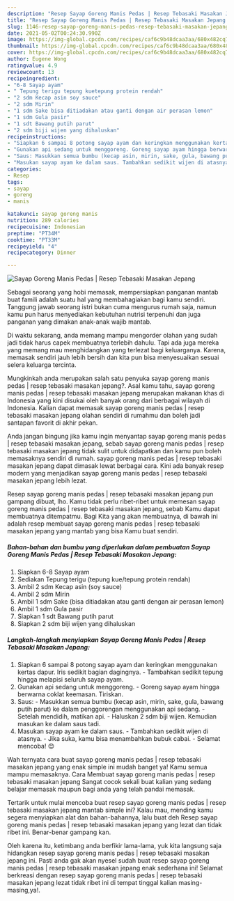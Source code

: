 ```yaml
---
description: "Resep Sayap Goreng Manis Pedas | Resep Tebasaki Masakan Jepang yang nikmat Untuk Jualan"
title: "Resep Sayap Goreng Manis Pedas | Resep Tebasaki Masakan Jepang yang nikmat Untuk Jualan"
slug: 1146-resep-sayap-goreng-manis-pedas-resep-tebasaki-masakan-jepang-yang-nikmat-untuk-jualan
date: 2021-05-02T00:24:30.990Z
image: https://img-global.cpcdn.com/recipes/caf6c9b48dcaa3aa/680x482cq70/sayap-goreng-manis-pedas-resep-tebasaki-masakan-jepang-foto-resep-utama.jpg
thumbnail: https://img-global.cpcdn.com/recipes/caf6c9b48dcaa3aa/680x482cq70/sayap-goreng-manis-pedas-resep-tebasaki-masakan-jepang-foto-resep-utama.jpg
cover: https://img-global.cpcdn.com/recipes/caf6c9b48dcaa3aa/680x482cq70/sayap-goreng-manis-pedas-resep-tebasaki-masakan-jepang-foto-resep-utama.jpg
author: Eugene Wong
ratingvalue: 4.9
reviewcount: 13
recipeingredient:
- "6-8 Sayap ayam"
- " Tepung terigu tepung kuetepung protein rendah"
- "2 sdm Kecap asin soy sauce"
- "2 sdm Mirin"
- "1 sdm Sake bisa ditiadakan atau ganti dengan air perasan lemon"
- "1 sdm Gula pasir"
- "1 sdt Bawang putih parut"
- "2 sdm biji wijen yang dihaluskan"
recipeinstructions:
- "Siapkan 6 sampai 8 potong sayap ayam dan keringkan menggunakan kertas dapur. Iris sedikit bagian dagingnya. Tambahkan sedikit tepung hingga melapisi seluruh sayap ayam."
- "Gunakan api sedang untuk menggoreng. Goreng sayap ayam hingga berwarna coklat keemasan. Tiriskan."
- "Saus: Masukkan semua bumbu (kecap asin, mirin, sake, gula, bawang putih parut) ke dalam penggorengan menggunakan api sedang. Setelah mendidih, matikan api. Haluskan 2 sdm biji wijen. Kemudian masukan ke dalam saus tadi."
- "Masukan sayap ayam ke dalam saus. Tambahkan sedikit wijen di atasnya. Jika suka, kamu bisa menambahkan bubuk cabai.  Selamat mencoba! 😊"
categories:
- Resep
tags:
- sayap
- goreng
- manis

katakunci: sayap goreng manis 
nutrition: 289 calories
recipecuisine: Indonesian
preptime: "PT34M"
cooktime: "PT33M"
recipeyield: "4"
recipecategory: Dinner

---
```



![Sayap Goreng Manis Pedas | Resep Tebasaki Masakan Jepang](https://img-global.cpcdn.com/recipes/caf6c9b48dcaa3aa/680x482cq70/sayap-goreng-manis-pedas-resep-tebasaki-masakan-jepang-foto-resep-utama.jpg)

Sebagai seorang yang hobi memasak, mempersiapkan panganan mantab buat famili adalah suatu hal yang membahagiakan bagi kamu sendiri. Tanggung jawab seorang istri bukan cuma mengurus rumah saja, namun kamu pun harus menyediakan kebutuhan nutrisi terpenuhi dan juga panganan yang dimakan anak-anak wajib mantab.

Di waktu  sekarang, anda memang mampu mengorder olahan yang sudah jadi tidak harus capek membuatnya terlebih dahulu. Tapi ada juga mereka yang memang mau menghidangkan yang terlezat bagi keluarganya. Karena, memasak sendiri jauh lebih bersih dan kita pun bisa menyesuaikan sesuai selera keluarga tercinta. 



Mungkinkah anda merupakan salah satu penyuka sayap goreng manis pedas | resep tebasaki masakan jepang?. Asal kamu tahu, sayap goreng manis pedas | resep tebasaki masakan jepang merupakan makanan khas di Indonesia yang kini disukai oleh banyak orang dari berbagai wilayah di Indonesia. Kalian dapat memasak sayap goreng manis pedas | resep tebasaki masakan jepang olahan sendiri di rumahmu dan boleh jadi santapan favorit di akhir pekan.

Anda jangan bingung jika kamu ingin menyantap sayap goreng manis pedas | resep tebasaki masakan jepang, sebab sayap goreng manis pedas | resep tebasaki masakan jepang tidak sulit untuk didapatkan dan kamu pun boleh memasaknya sendiri di rumah. sayap goreng manis pedas | resep tebasaki masakan jepang dapat dimasak lewat berbagai cara. Kini ada banyak resep modern yang menjadikan sayap goreng manis pedas | resep tebasaki masakan jepang lebih lezat.

Resep sayap goreng manis pedas | resep tebasaki masakan jepang pun gampang dibuat, lho. Kamu tidak perlu ribet-ribet untuk memesan sayap goreng manis pedas | resep tebasaki masakan jepang, sebab Kamu dapat membuatnya ditempatmu. Bagi Kita yang akan membuatnya, di bawah ini adalah resep membuat sayap goreng manis pedas | resep tebasaki masakan jepang yang mantab yang bisa Kamu buat sendiri.

<!--inarticleads1-->

##### Bahan-bahan dan bumbu yang diperlukan dalam pembuatan Sayap Goreng Manis Pedas | Resep Tebasaki Masakan Jepang:

1. Siapkan 6-8 Sayap ayam
1. Sediakan  Tepung terigu (tepung kue/tepung protein rendah)
1. Ambil 2 sdm Kecap asin (soy sauce)
1. Ambil 2 sdm Mirin
1. Ambil 1 sdm Sake (bisa ditiadakan atau ganti dengan air perasan lemon)
1. Ambil 1 sdm Gula pasir
1. Siapkan 1 sdt Bawang putih parut
1. Siapkan 2 sdm biji wijen yang dihaluskan




<!--inarticleads2-->

##### Langkah-langkah menyiapkan Sayap Goreng Manis Pedas | Resep Tebasaki Masakan Jepang:

1. Siapkan 6 sampai 8 potong sayap ayam dan keringkan menggunakan kertas dapur. Iris sedikit bagian dagingnya. - Tambahkan sedikit tepung hingga melapisi seluruh sayap ayam.
1. Gunakan api sedang untuk menggoreng. - Goreng sayap ayam hingga berwarna coklat keemasan. Tiriskan.
1. Saus: - Masukkan semua bumbu (kecap asin, mirin, sake, gula, bawang putih parut) ke dalam penggorengan menggunakan api sedang. - Setelah mendidih, matikan api. - Haluskan 2 sdm biji wijen. Kemudian masukan ke dalam saus tadi.
1. Masukan sayap ayam ke dalam saus. - Tambahkan sedikit wijen di atasnya. - Jika suka, kamu bisa menambahkan bubuk cabai.  - Selamat mencoba! 😊




Wah ternyata cara buat sayap goreng manis pedas | resep tebasaki masakan jepang yang enak simple ini mudah banget ya! Kamu semua mampu memasaknya. Cara Membuat sayap goreng manis pedas | resep tebasaki masakan jepang Sangat cocok sekali buat kalian yang sedang belajar memasak maupun bagi anda yang telah pandai memasak.

Tertarik untuk mulai mencoba buat resep sayap goreng manis pedas | resep tebasaki masakan jepang mantab simple ini? Kalau mau, mending kamu segera menyiapkan alat dan bahan-bahannya, lalu buat deh Resep sayap goreng manis pedas | resep tebasaki masakan jepang yang lezat dan tidak ribet ini. Benar-benar gampang kan. 

Oleh karena itu, ketimbang anda berfikir lama-lama, yuk kita langsung saja hidangkan resep sayap goreng manis pedas | resep tebasaki masakan jepang ini. Pasti anda gak akan nyesel sudah buat resep sayap goreng manis pedas | resep tebasaki masakan jepang enak sederhana ini! Selamat berkreasi dengan resep sayap goreng manis pedas | resep tebasaki masakan jepang lezat tidak ribet ini di tempat tinggal kalian masing-masing,ya!.

